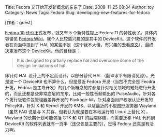 Title: Fedora 又开始开发新概念的东东了
Date: 2008-11-25 08:34
Author: toy
Category: News
Tags: Fedora
Slug: developing-new-features-for-fedora

[作者：guest]

[Fedora 10](http://linuxtoy.org/tag/fedora-10) 还没正式发布，就又有 5
个新特性提上 Fedora 11 的特性表了。具体内容请见 [Fedora
Wiki](https://fedoraproject.org/wiki/Features/Dashboard#Fedora_11_Feature_Dashboard)。我个人比较感兴趣的是其中的
DeviceKit。这个软件的开发者在页面中提到了 HAL
的某些不足（这个我不大懂，有兴趣的去看[原文](http://lists.freedesktop.org/archives/hal/2008-May/011560.html)），最终决定发布这个
DeviceKit，他的目标是：

> It is designed to partially replace hal and overcome some of the
> design limitiations of hal.

即针对 HAL 设计上的不足而设计，以部分替代
HAL（翻译水平有限请见谅）。光是这一个 DeviceKit 也不算什么，但是最近
Fedora 开发（当然不完全是 Feodra 开发，Fedora
是主导开发）的几个新概念的库都是针对相关领域的短处进行开发的，而且还都是些非常底层的东东，比如一般性音频输出的
PulseAudio，针对各个发行版软件包管理器差异开发的
Package-kit，针对桌面用户权限认证开发的 PolicyKit，针对 X 和 Kernel
开发的 KMS，以及最近的小型图形服务器 Wayland（虽然 FAQ 说是与 X
共存，但我认为就是要在本地运行的 Linux 上替代 X），Wayland
的长期计划可能包括 GTK 和 QT 的后端移植，而需要迁移 HAL 代码到 DeviceKit
的软件列表就有一页半（还仅仅是主要的），觉得 Fedora 还真是有活力啊。
